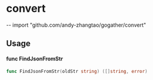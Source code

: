 # convert
--
    import "github.com/andy-zhangtao/gogather/convert"


## Usage

#### func  FindJsonFromStr

```go
func FindJsonFromStr(oldStr string) ([]string, error)
```
